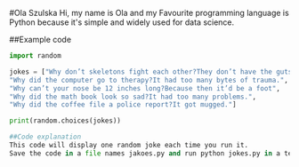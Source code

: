 #Ola Szulska
Hi, my name  is Ola and my Favourite programming language is Python because it's simple and widely used for data science.

##Example code 
```python
import random

jokes = ["Why don’t skeletons fight each other?They don’t have the guts.",
"Why did the computer go to therapy?It had too many bytes of trauma.",
"Why can’t your nose be 12 inches long?Because then it’d be a foot",
"Why did the math book look so sad?It had too many problems.",
"Why did the coffee file a police report?It got mugged."]

print(random.choices(jokes))

##Code explanation
This code will display one random joke each time you run it.
Save the code in a file names jakoes.py and run python jokes.py in a terminal.
